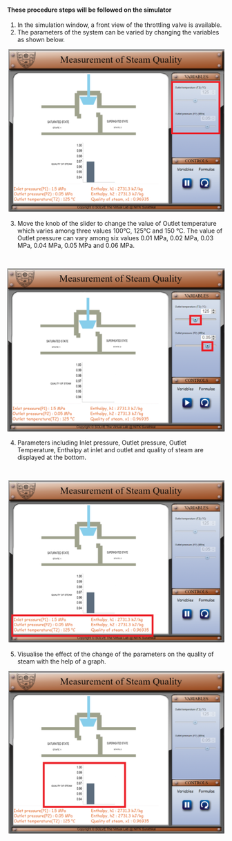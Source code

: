 #### These procedure steps will be followed on the simulator

1. In the simulation window, a front view of the throttling valve is available.
2.  The parameters of the system can be varied by changing the variables as shown below.

![alt text](images/1.1.png)<br>

3. Move the knob of the slider to change the value of Outlet temperature which varies among three values 100°C, 125°C and 150 °C. The value of Outlet pressure can vary among six values 0.01 MPa, 0.02 MPa, 0.03 MPa, 0.04 MPa, 0.05 MPa and 0.06 MPa.
<br>

![alt text](images/1.2.png)<br>

4. Parameters including Inlet pressure, Outlet pressure, Outlet Temperature, Enthalpy at inlet and outlet and quality of steam are displayed at the bottom.
<br>

![alt text](images/1.3.png)<br>

5. Visualise the effect of the change of the parameters on the quality of steam with the help of a graph.<br>

![alt text](images/1.4.png)<br>

